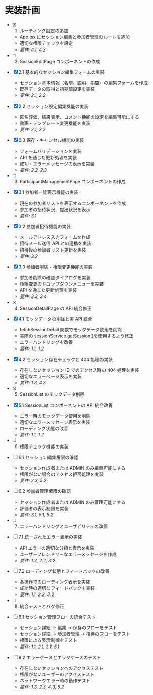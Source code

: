 # 実装計画

- [x] 1. ルーティング設定の追加

  - App.tsx にセッション編集と参加者管理のルートを追加
  - 適切な権限チェックを設定
  - _要件: 4.1, 4.2_

- [ ] 2. SessionEditPage コンポーネントの作成
- [x] 2.1 基本的なセッション編集フォームの実装

  - セッション基本情報（名前、説明、期間）の編集フォームを作成
  - 既存データの取得と初期値設定を実装
  - _要件: 2.1, 2.2_

- [x] 2.2 セッション設定編集機能の実装

  - 匿名評価、結果表示、コメント機能の設定を編集可能にする
  - 動画・テンプレート変更機能を実装
  - _要件: 2.1, 2.2_

- [x] 2.3 保存・キャンセル機能の実装

  - フォームバリデーションを実装
  - API を通じた更新処理を実装
  - 成功・エラーメッセージの表示を実装
  - _要件: 2.2, 2.3_

- [ ] 3. ParticipantManagementPage コンポーネントの作成
- [x] 3.1 参加者一覧表示機能の実装

  - 現在の参加者リストを表示するコンポーネントを作成
  - 参加者の招待状況、提出状況を表示
  - _要件: 3.1_

- [x] 3.2 参加者招待機能の実装

  - メールアドレス入力フォームを作成
  - 招待メール送信 API との連携を実装
  - 招待後の参加者リスト更新を実装
  - _要件: 3.2_

- [x] 3.3 参加者削除・権限変更機能の実装

  - 参加者削除の確認ダイアログを実装
  - 権限変更のドロップダウンメニューを実装
  - API を通じた更新処理を実装
  - _要件: 3.3, 3.4_

- [x] 4. SessionDetailPage の API 統合修正
- [x] 4.1 モックデータの削除と実 API 統合

  - fetchSessionDetail 関数でモックデータ使用を削除
  - 実際の sessionService.getSession()を使用するよう修正
  - エラーハンドリングを改善
  - _要件: 1.1, 1.2_

- [x] 4.2 セッション存在チェックと 404 処理の実装

  - 存在しないセッション ID でのアクセス時の 404 処理を実装
  - 適切なエラーページ表示を実装
  - _要件: 1.3, 4.3_

- [x] 5. SessionList のモックデータ削除
- [x] 5.1 SessionList コンポーネントの API 統合改善

  - エラー時のモックデータ使用を削除
  - 適切なエラーメッセージ表示を実装
  - ローディング状態の改善
  - _要件: 1.1, 1.2_

- [ ] 6. 権限チェック機能の実装
- [ ] 6.1 セッション編集権限の確認

  - セッション作成者または ADMIN のみ編集可能にする
  - 権限がない場合のアクセス拒否処理を実装
  - _要件: 2.3, 5.2_

- [ ] 6.2 参加者管理権限の確認

  - セッション作成者または ADMIN のみ管理可能にする
  - 評価者の表示制限を実装
  - _要件: 3.1, 5.1, 5.2_

- [ ] 7. エラーハンドリングとユーザビリティの改善
- [ ] 7.1 統一されたエラー表示の実装

  - API エラーの適切な分類と表示を実装
  - ユーザーフレンドリーなエラーメッセージを作成
  - _要件: 1.2, 2.2, 3.2_

- [ ] 7.2 ローディング状態とフィードバックの改善

  - 各操作でのローディング表示を実装
  - 成功時の適切なフィードバックを実装
  - _要件: 1.1, 2.2, 3.2_

- [ ] 8. 統合テストとバグ修正
- [ ] 8.1 セッション管理フローの統合テスト

  - セッション詳細 → 編集 → 保存のフローをテスト
  - セッション詳細 → 参加者管理 → 招待のフローをテスト
  - 権限による表示制御をテスト
  - _要件: 1.1, 2.1, 3.1, 5.1_

- [ ] 8.2 エラーケースとエッジケースのテスト
  - 存在しないセッションへのアクセステスト
  - 権限がないユーザーのアクセステスト
  - ネットワークエラー時の動作テスト
  - _要件: 1.3, 2.3, 4.3, 5.2_
